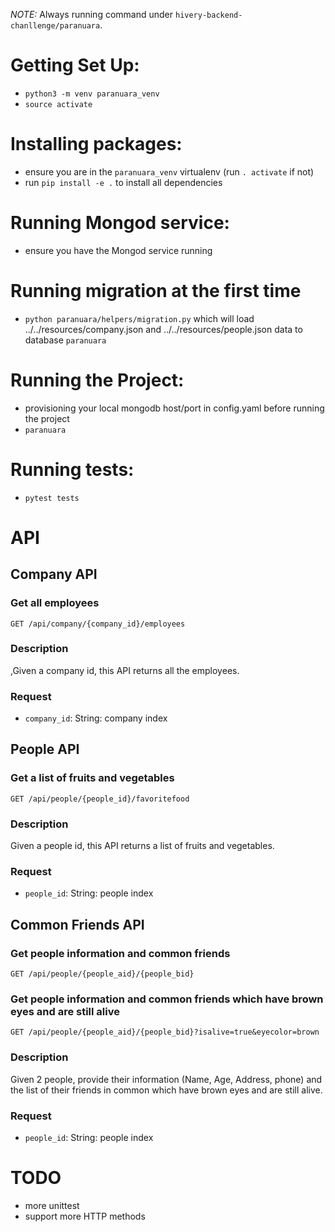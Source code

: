 
*NOTE:*
Always running command under `hivery-backend-chanllenge/paranuara`.

# Getting Set Up:
- `python3 -m venv paranuara_venv`
- `source activate`

# Installing packages:
- ensure you are in the `paranuara_venv` virtualenv (run `. activate` if not)
- run `pip install -e .` to install all dependencies

# Running Mongod service:
- ensure you have the Mongod service running

# Running migration at the first time
- `python paranuara/helpers/migration.py` which will load ../../resources/company.json and ../../resources/people.json data to database `paranuara`

# Running the Project:
- provisioning your local mongodb host/port in config.yaml before running the project
- `paranuara`

# Running tests:
- `pytest tests`

# API
## Company API
### Get all employees
```
GET /api/company/{company_id}/employees
```
### Description
,Given a company id, this API returns all the employees.

### Request
- `company_id`: String: company index


## People API
### Get a list of fruits and vegetables
 ```
GET /api/people/{people_id}/favoritefood
```
### Description
Given a people id, this API returns a list of fruits and vegetables.

### Request
- `people_id`: String: people index


## Common Friends API
### Get people information and common friends
 ```
GET /api/people/{people_aid}/{people_bid}
```
### Get people information and common friends which have brown eyes and are still alive
 ```
GET /api/people/{people_aid}/{people_bid}?isalive=true&eyecolor=brown
```

### Description
Given 2 people, provide their information (Name, Age, Address, phone) and the list of their friends in common which have brown eyes and are still alive.

### Request
- `people_id`: String: people index


# TODO
- more unittest
- support more HTTP methods 